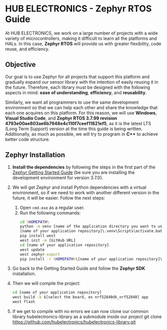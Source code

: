 # HUB ELECTRONICS - Zephyr RTOS Guide

At HUB ELECTRONICS, we work on a large number of projects with a wide variety of microcontrollers, making it difficult to learn all the platforms and HALs. In this case, **Zephyr RTOS** will provide us with greater flexibility, code reuse, and efficiency.

## Objective

Our goal is to use Zephyr for all projects that support this platform and gradually expand our sensor library with the intention of easily reusing it in the future. Therefore, each library must be designed with the following aspects in mind: **ease of understanding**, **efficiency**, and **reusability**.

Similarly, we want all programmers to use the same development environment so that we can help each other and share the knowledge that each one acquires on this platform. For this reason, we will use **Windows**, **Visual Studio Code**, and **Zephyr RTOS 3.7.99 revision 4793e00ae803ae6b7948e4c110f7ceef11821ef5**, as it is the latest LTS (Long Term Support) version at the time this guide is being written. Additionally, as much as possible, we will try to program in **C++** to achieve better code structure.

## Zephyr Installation

1. **Install the dependencies** by following the steps in the first part of the [Zephyr Getting Started Guide](https://docs.zephyrproject.org/3.7.0/develop/getting_started/index.html) (be sure you are installing the development environment for version 3.7.0).

2. We will get Zephyr and install Python dependencies with a virtual environment, so if we need to work with another different version in the future, it will be easier. Follow the next steps:
   1. Open `cmd.exe` as a regular user.
   2. Run the following commands:
      ```cmd
      cd %HOMEPATH%
      python -m venv [name of the application directory you want to use]\.venv
      [name of your application repository]\.venv\Scripts\activate.bat
      pip install west
      west init -m [GitHub URL]
      cd [name of your application repository]
      west update
      west zephyr-export
      pip install -r %HOMEPATH%\[name of your application repository]\zephyr\scripts\requirements.txt
      ```

3. Go back to the Getting Started Guide and follow the **Zephyr SDK** installation.

4. Then we will compile the project:
   ```cmd
   cd [name of your application repository]
   west build -b $[select the board, ex nrf52840dk_nrf52840] app
   west flash
   ````

5. If we get to compile with no errors we can now clone our common library hubelectronics-library as a submodule inside our project
   git clone https://github.com/hubelectronics/hubelectronics-library.git
   
